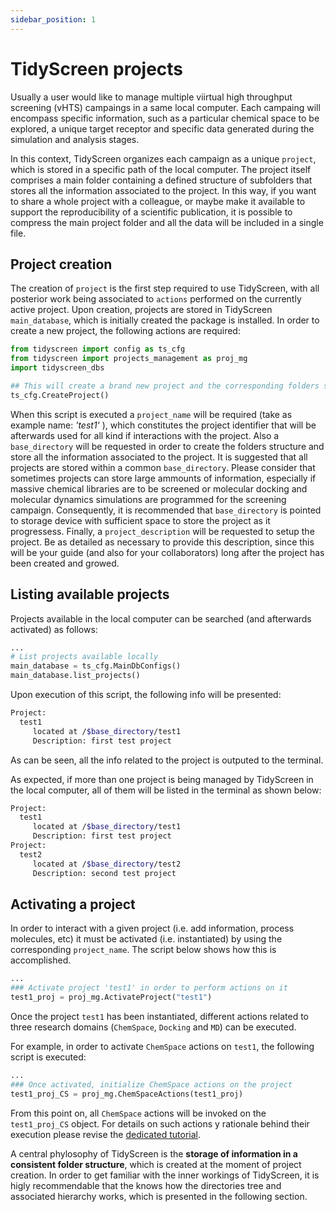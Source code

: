 ```yaml
---
sidebar_position: 1
---
```


# TidyScreen projects

Usually a user would like to manage multiple viirtual high throughput screening (vHTS) campaings in a same local computer. Each campaing will encompass specific information, such as a particular chemical space to be explored, a unique target receptor and specific data generated during the simulation and analysis stages.

In this context, TidyScreen organizes each campaign as a unique `project`, which is stored in a specific path of the local computer. The project itself comprises a main folder containing a defined structure of subfolders that stores all the information associated to the project. In this way, if you want to share a whole project with a colleague, or maybe make it available to support the reproducibility of a scientific publication, it is possible to compress the main project folder and all the data will be included in a single file.

## Project creation	

The creation of `project` is the first step required to use TidyScreen, with all posterior work being associated to `actions` performed on the currently active project. Upon creation, projects are stored in TidyScreen `main_database`, which is initially created the package is installed. In order to create a new project, the following actions are required:

```python
from tidyscreen import config as ts_cfg
from tidyscreen import projects_management as proj_mg
import tidyscreen_dbs

## This will create a brand new project and the corresponding folders structure.
ts_cfg.CreateProject()
```

When this script is executed a `project_name` will be required (take as example name: *'test1'* ), which constitutes the project identifier that will be afterwards used for all kind if interactions with the project. Also a `base_directory` will be requested in order to create the folders structure and store all the information associated to the project. It is suggested that all projects are stored within a common `base_directory`. Please consider that sometimes projects can store large ammounts of information, especially if massive chemical libraries are to be screened or molecular docking and molecular dynamics simulations are programmed for the screening campaign. Consequently, it is recommended that `base_directory` is pointed to storage device with sufficient space to store the project as it progressess. Finally, a `project_description` will be requested to setup the project. Be as detailed as necessary to provide this description, since this will be your guide (and also for your collaborators) long after the project has been created and growed.

## Listing available projects

Projects available in the local computer can be searched (and afterwards activated) as follows:

```python
...
# List projects available locally
main_database = ts_cfg.MainDbConfigs()
main_database.list_projects()
```

Upon execution of this script, the following info will be presented:

```bash
Project: 
  test1 
 	 located at /$base_directory/test1 
 	 Description: first test project
```

As can be seen, all the info related to the project is outputed to the terminal. 

As expected, if more than one project is being managed by TidyScreen in the local computer, all of them will be listed in the terminal as shown below:

```bash
Project: 
  test1 
 	 located at /$base_directory/test1 
 	 Description: first test project
Project: 
  test2 
 	 located at /$base_directory/test2 
 	 Description: second test project

```

## Activating a project

In order to interact with a given project (i.e. add information, process molecules, etc) it must be activated (i.e. instantiated) by using the corresponding `project_name`. The script below shows how this is accomplished.

```python
...
### Activate project 'test1' in order to perform actions on it
test1_proj = proj_mg.ActivateProject("test1")
```

Once the project `test1` has been instantiated, different actions related to three research domains (`ChemSpace`, `Docking` and `MD`) can be executed.

For example, in order to activate `ChemSpace` actions on `test1`, the following script is executed:

```python
...
### Once activated, initialize ChemSpace actions on the project
test1_proj_CS = proj_mg.ChemSpaceActions(test1_proj)
```

From this point on, all `ChemSpace` actions will be invoked on the  `test1_proj_CS` object. For details on such actions y rationale behind their execution please revise the [dedicated tutorial](tutorial_1_chemspace/project_background).

A central phylosophy of TidyScreen is the **storage of information in a consistent folder structure**, which is created at the moment of project creation. In order to get familiar with the inner workings of TidyScreen, it is higly recommendable that the knows how the directories tree and associated hierarchy works, which is presented in the following section. 
